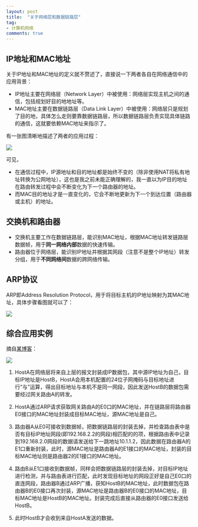```yaml
---
layout: post
title:  "关于网络层和数据链路层"
tag:
- 计算机网络
comments: true
---
```


## IP地址和MAC地址

关于IP地址和MAC地址的定义就不赘述了，直接说一下两者各自在网络通信中的应用背景：

- IP地址主要在网络层（Network Layer）中被使用：网络层实现主机之间的通信，包括规划好目的地地址等。
- MAC地址主要在数据链路层（Data Link Layer）中被使用：网络层只是规划了目的地，具体怎么走则要靠数据链路层，所以数据链路层负责实现具体链路的通信，这就要依赖MAC地址来指示了。

有一张图清晰地描述了两者的应用过程：

![](https://controny.github.io/assets/images/posts/20180302153645.png)

可见，
- 在通信过程中，IP源地址和目的地址都是始终不变的（除非使用NAT将私有地址转换为公网地址），这也是我之前未能正确理解的，我一直以为IP目的地址在路由转发过程中会不断变化为下一个路由器的地址。
- 而MAC目的地址才是一直变化的，它会不断地更新为下一个到达位置（路由器或主机）的地址。

## 交换机和路由器

- 交换机主要工作在数据链路层，能识别MAC地址，根据MAC地址转发链路层数据帧，用于**同一网络内部**数据的快速传输。
- 路由器位于网络层，能识别IP地址并根据其网段（注意不是整个IP地址）转发分组，用于**不同网络间**数据的跨网络传输。

## ARP协议

ARP即Address Resolution Protocol，用于将目标主机的IP地址映射为其MAC地址，具体步骤看图就可以了：

![](https://controny.github.io/assets/images/posts/20180302155035.png)

## 综合应用实例

摘自[某博客](http://blog.51cto.com/dengqi/1223132)：

![](https://controny.github.io/assets/images/posts/20180302165113.png)

1. HostA在网络层将来自上层的报文封装成IP数据包，其中源IP地址为自己，目标IP地址是HostB，HostA会用本机配置的24位子网掩码与目标地址进行“与”运算，得出目标地址与本机不是同一网段，因此发送HostB的数据包需要经过网关路由A的转发。

2. HostA通过ARP请求获取网关路由A的E0口的MAC地址，并在链路层将路由器E0接口的MAC地址封装成目标MAC地址，源MAC地址是自己。

3. 路由器A从E0可接收到数据帧，把数据链路层的封装去掉，并检查路由表中是否有目标IP地址网段(即192.168.2.2的网段)相匹配的的项，根据路由表中记录到192.168.2.0网段的数据请发送给下一跳地址10.1.1.2，因此数据在路由器A的E1口重新封装，此时，源MAC地址是路由器A的E1接口的MAC地址，封装的目标MAC地址则是路由器2的E1接口的MAC地址。

4. 路由B从E1口接收到数据帧，同样会把数据链路层的封装去掉，对目标IP地址进行检测，并与路由表进行匹配，此时发现目标地址的网段正好是自己E0口的直连网段，路由器B通过ARP广播，获知HostB的MAC地址，此时数据包在路由器B的E0接口再次封装，源MAC地址是路由器B的E0接口的MAC地址，目标MAC地址是HostB的MAC地址。封装完成后直接从路由器的E0接口发送给HostB。

5. 此时HostB才会收到来自HostA发送的数据。

